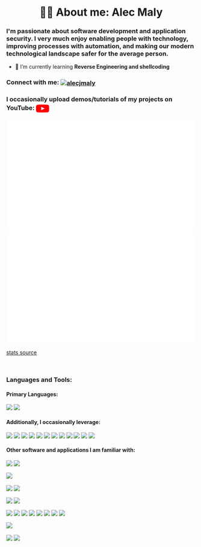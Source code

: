 <!-- 
    badges:             https://shields.io/
    badge icon urls:    https://simpleicons.org/
 -->

<h1 align="center">👨‍💻 About me: Alec Maly</h1>

<h3 align="left">I'm passionate about software development and application security. I very much enjoy enabling people with technology, improving processes with automation, and making our modern technological landscape safer for the average person.</h3>

- 🌱 I’m currently learning **Reverse Engineering and shellcoding**

<h3 align="left">Connect with me:
    <a href="https://linkedin.com/in/alecjmaly" target="blank"><img align="center" src="https://raw.githubusercontent.com/rahuldkjain/github-profile-readme-generator/master/src/images/icons/Social/linked-in-alt.svg" alt="alecjmaly" height="20" width="25" /></a>
</h3>

<h3 align="left">I occasionally upload demos/tutorials of my projects on YouTube:
    <a href="https://www.youtube.com/channel/UCdLLop7QOkTgKlLtzlU1PkA/videos" target="blank"><img align="center" src="https://raw.githubusercontent.com/alecjmaly/alecjmaly/main/youtube-logo.svg" alt="alecjmaly" height="30" width="35" /></a>
</h3>



![Alec's GitHub stats](https://raw.githubusercontent.com/alecjmaly/github-stats/master/generated/overview.svg)
![Top Langs](https://raw.githubusercontent.com/alecjmaly/github-stats/master/generated/languages.svg) 

[stats source](https://github.com/alecjmaly/github-stats)

<br>
<h3 align="left">Languages and Tools:</h3>

<h4 align="left">Primary Languages:</h3>

![](https://img.shields.io/badge/JavaScript-informational?style=flat&logo=javascript&logoColor=white&color=2B96BD)
![](https://img.shields.io/badge/PowerShell-informational?style=flat&logo=PowerShell&logoColor=white&color=2B96BD)


<h4 align="left">Additionally, I occasionally leverage:</h3>

![](https://img.shields.io/badge/Bash-informational?style=flat&logo=GNUBash&logoColor=white&color=2B96BD)
![](https://img.shields.io/badge/Python-informational?style=flat&logo=Python&logoColor=white&color=2B96BD)
![](https://img.shields.io/badge/TypeScript-informational?style=flat&logo=TypeScript&logoColor=white&color=2B96BD)
![](https://img.shields.io/badge/DAX-informational?style=flat&logo=DAX&logoColor=white&color=2B96BD)
![](https://img.shields.io/badge/M-informational?style=flat&color=2B96BD)
![](https://img.shields.io/badge/SQL-informational?style=flat&color=2B96BD)
![](https://img.shields.io/badge/Java-informational?style=flat&logo=Java&logoColor=white&color=2B96BD)
![](https://img.shields.io/badge/C/C++/C%23-informational?style=flat&logo=c&logoColor=white&color=2B96BD)
![](https://img.shields.io/badge/Visual%20Basic-informational?style=flat&color=2B96BD)
![](https://img.shields.io/badge/HTML-informational?style=flat&logo=html5&logoColor=white&color=2B96BD)
![](https://img.shields.io/badge/CSS-informational?style=flat&logo=css3&logoColor=white&color=2B96BD)
![](https://img.shields.io/badge/Assembly-informational?style=flat&color=2B96BD)

<h4 align="left">Other software and applications I am familiar with:</h3>

![](https://img.shields.io/badge/OS-Windows-informational?style=flat&logo=windows&logoColor=white&color=2B96BD)
![](https://img.shields.io/badge/OS-Linux-informational?style=flat&logo=linux&logoColor=white&color=2B96BD)



![](https://img.shields.io/badge/Cloud-Microsoft%20Azure-informational?style=flat&logo=MicrosoftAzure&logoColor=white&color=2B96BD)
<br>

![](https://img.shields.io/badge/Editor-VS%20Code-informational?style=flat&logo=visualstudiocode&logoColor=white&color=2B96BD)
![](https://img.shields.io/badge/Editor-vim-informational?style=flat&logo=vim&logoColor=white&color=2B96BD)
<br>

![](https://img.shields.io/badge/source%20control-git-informational?style=flat&logo=git&logoColor=white&color=2B96BD)
![](https://img.shields.io/badge/containerization-docker-informational?style=flat&logo=docker&logoColor=white&color=2B96BD)
<br>

![](https://img.shields.io/badge/API-Postman-informational?style=flat&logo=postman&logoColor=white&color=2B96BD)
![](https://img.shields.io/badge/API-BurpSuite-informational?style=flat&color=2B96BD)
![](https://img.shields.io/badge/disassembler-Ghidra-informational?style=flat&color=2B96BD)
![](https://img.shields.io/badge/debugger-x64dbg-informational?style=flat&color=2B96BD)
![](https://img.shields.io/badge/debugger-gdb-informational?style=flat&color=2B96BD)
![](https://img.shields.io/badge/memory%20scanner-cheat%20engine-informational?style=flat&color=2B96BD)
![](https://img.shields.io/badge/.NET%20Reverse%20Engineering-dnSpy-informational?style=flat&color=2B96BD)
![](https://img.shields.io/badge/Android%20Reverse%20Engineering-Frida-informational?style=flat&color=2B96BD)
<br>

![](https://img.shields.io/badge/image%20processing-GIMP-informational?style=flat&logo=gimp&logoColor=white&color=2B96BD)
<br>

![](https://img.shields.io/badge/framework-React-informational?style=flat&logo=React&logoColor=white&color=2B96BD)
![](https://img.shields.io/badge/Node.js-informational?style=flat&logo=node.js&logoColor=white&color=2B96BD)
